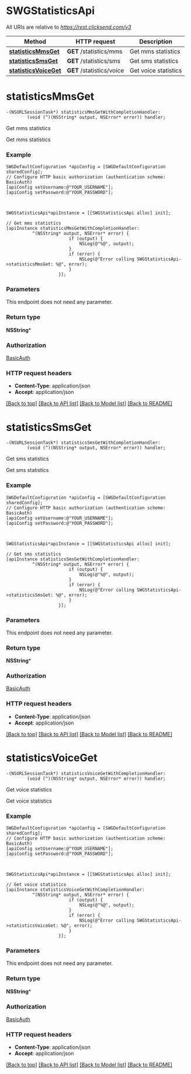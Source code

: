 # SWGStatisticsApi

All URIs are relative to *https://rest.clicksend.com/v3*

Method | HTTP request | Description
------------- | ------------- | -------------
[**statisticsMmsGet**](SWGStatisticsApi.md#statisticsmmsget) | **GET** /statistics/mms | Get mms statistics
[**statisticsSmsGet**](SWGStatisticsApi.md#statisticssmsget) | **GET** /statistics/sms | Get sms statistics
[**statisticsVoiceGet**](SWGStatisticsApi.md#statisticsvoiceget) | **GET** /statistics/voice | Get voice statistics


# **statisticsMmsGet**
```objc
-(NSURLSessionTask*) statisticsMmsGetWithCompletionHandler: 
        (void (^)(NSString* output, NSError* error)) handler;
```

Get mms statistics

Get mms statistics

### Example 
```objc
SWGDefaultConfiguration *apiConfig = [SWGDefaultConfiguration sharedConfig];
// Configure HTTP basic authorization (authentication scheme: BasicAuth)
[apiConfig setUsername:@"YOUR_USERNAME"];
[apiConfig setPassword:@"YOUR_PASSWORD"];



SWGStatisticsApi*apiInstance = [[SWGStatisticsApi alloc] init];

// Get mms statistics
[apiInstance statisticsMmsGetWithCompletionHandler: 
          ^(NSString* output, NSError* error) {
                        if (output) {
                            NSLog(@"%@", output);
                        }
                        if (error) {
                            NSLog(@"Error calling SWGStatisticsApi->statisticsMmsGet: %@", error);
                        }
                    }];
```

### Parameters
This endpoint does not need any parameter.

### Return type

**NSString***

### Authorization

[BasicAuth](../README.md#BasicAuth)

### HTTP request headers

 - **Content-Type**: application/json
 - **Accept**: application/json

[[Back to top]](#) [[Back to API list]](../README.md#documentation-for-api-endpoints) [[Back to Model list]](../README.md#documentation-for-models) [[Back to README]](../README.md)

# **statisticsSmsGet**
```objc
-(NSURLSessionTask*) statisticsSmsGetWithCompletionHandler: 
        (void (^)(NSString* output, NSError* error)) handler;
```

Get sms statistics

Get sms statistics

### Example 
```objc
SWGDefaultConfiguration *apiConfig = [SWGDefaultConfiguration sharedConfig];
// Configure HTTP basic authorization (authentication scheme: BasicAuth)
[apiConfig setUsername:@"YOUR_USERNAME"];
[apiConfig setPassword:@"YOUR_PASSWORD"];



SWGStatisticsApi*apiInstance = [[SWGStatisticsApi alloc] init];

// Get sms statistics
[apiInstance statisticsSmsGetWithCompletionHandler: 
          ^(NSString* output, NSError* error) {
                        if (output) {
                            NSLog(@"%@", output);
                        }
                        if (error) {
                            NSLog(@"Error calling SWGStatisticsApi->statisticsSmsGet: %@", error);
                        }
                    }];
```

### Parameters
This endpoint does not need any parameter.

### Return type

**NSString***

### Authorization

[BasicAuth](../README.md#BasicAuth)

### HTTP request headers

 - **Content-Type**: application/json
 - **Accept**: application/json

[[Back to top]](#) [[Back to API list]](../README.md#documentation-for-api-endpoints) [[Back to Model list]](../README.md#documentation-for-models) [[Back to README]](../README.md)

# **statisticsVoiceGet**
```objc
-(NSURLSessionTask*) statisticsVoiceGetWithCompletionHandler: 
        (void (^)(NSString* output, NSError* error)) handler;
```

Get voice statistics

Get voice statistics

### Example 
```objc
SWGDefaultConfiguration *apiConfig = [SWGDefaultConfiguration sharedConfig];
// Configure HTTP basic authorization (authentication scheme: BasicAuth)
[apiConfig setUsername:@"YOUR_USERNAME"];
[apiConfig setPassword:@"YOUR_PASSWORD"];



SWGStatisticsApi*apiInstance = [[SWGStatisticsApi alloc] init];

// Get voice statistics
[apiInstance statisticsVoiceGetWithCompletionHandler: 
          ^(NSString* output, NSError* error) {
                        if (output) {
                            NSLog(@"%@", output);
                        }
                        if (error) {
                            NSLog(@"Error calling SWGStatisticsApi->statisticsVoiceGet: %@", error);
                        }
                    }];
```

### Parameters
This endpoint does not need any parameter.

### Return type

**NSString***

### Authorization

[BasicAuth](../README.md#BasicAuth)

### HTTP request headers

 - **Content-Type**: application/json
 - **Accept**: application/json

[[Back to top]](#) [[Back to API list]](../README.md#documentation-for-api-endpoints) [[Back to Model list]](../README.md#documentation-for-models) [[Back to README]](../README.md)

